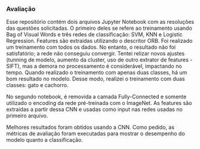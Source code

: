 ### Avaliação 

Esse repositório contém dois arquivos Jupyter Notebook com as resoluções das questões solicitadas. O primeiro deles se refere ao treinamento usando Bag of Visual Words e três redes de classificação: SVM, KNN e Logistic Regression. Features são extraidas utilizando o descritor ORB. Foi realizado um treinamento com todos os dados. No entanto, o resultado não foi satisfatório; a rede não conseguiu convergir. Tentei relizar novos ajustes (tunning de modelo, aumento da cluster, uso de outro extrator de features - SIFT), mas a demora no processamento é considerável, impactando no tempo. Quando realizado o treinamento com apenas duas classes, há um bom resultado no modelo. Desse modo, realizei o treinamento com duas classes: gato e cachorro. 

No segundo notebook, é removida a camada Fully-Connected e somente utilizado o encoding da rede pré-treinada com o ImageNet. As features são extraidas a partir dessa CNN e usadas como input nas redes usadas no primeiro arquivo.


Melhores resultados foram obtidos usando a CNN. Como pedido, as métricas de avaliação foram executadas para mostrar o desempenho do modelo quanto a classificação.